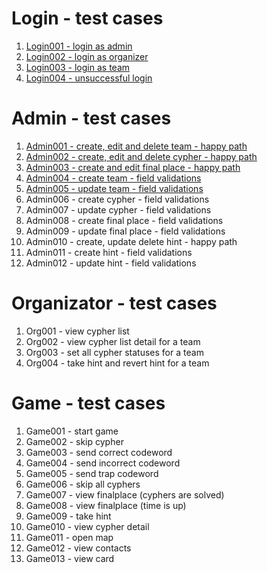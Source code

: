 # Login - test cases

1. [Login001 - login as admin](https://github.com/JitkaCNGroup/lentils/blob/master/testing/login/Login001%20-%20login%20as%20admin.md)
1. [Login002 - login as organizer](https://github.com/JitkaCNGroup/lentils/blob/master/testing/login/Login002%20-%20login%20as%20organizer.md)
1. [Login003 - login as team](https://github.com/JitkaCNGroup/lentils/blob/master/testing/login/Login003%20-%20login%20as%20team.md)
1. [Login004 - unsuccessful login](https://github.com/JitkaCNGroup/lentils/blob/master/testing/login/Login004%20-%20unsuccessful%20login.md)


# Admin - test cases

1. [Admin001 - create, edit and delete team - happy path](https://github.com/JitkaCNGroup/lentils/blob/master/testing/admin/Admin001%20-%20create,%20edit%20and%20delete%20team%20-%20happy%20path.md)
1. [Admin002 - create, edit and delete cypher - happy path](https://github.com/JitkaCNGroup/lentils/blob/master/testing/admin/Admin002%20-%20create,%20edit%20and%20delete%20cypher%20-%20happy%20path.md)
1. [Admin003 - create and edit final place - happy path](https://github.com/JitkaCNGroup/lentils/blob/master/testing/admin/Admin003%20-%20create%20and%20edit%20final%20place%20-%20happy%20path.md)
1. [Admin004 - create team - field validations](https://github.com/JitkaCNGroup/lentils/blob/master/testing/admin/Admin004%20-%20create%20team%20-%20field%20validations.md)
1. [Admin005 - update team - field validations](https://github.com/JitkaCNGroup/lentils/blob/master/testing/admin/Admin005%20-%20update%20team%20-%20field%20validations.md)
1. Admin006 - create cypher - field validations
1. Admin007 - update cypher - field validations
1. Admin008 - create final place - field validations
1. Admin009 - update final place - field validations
1. Admin010 - create, update delete hint - happy path
1. Admin011 - create hint - field validations
1. Admin012 - update hint - field validations


# Organizator - test cases

1. Org001 - view cypher list
1. Org002 - view cypher list detail for a team
1. Org003 - set all cypher statuses for a team
1. Org004 - take hint and revert hint for a team


# Game - test cases

1. Game001 - start game
1. Game002 - skip cypher
1. Game003 - send correct codeword
1. Game004 - send incorrect codeword
1. Game005 - send trap codeword
1. Game006 - skip all cyphers
1. Game007 - view finalplace (cyphers are solved)
1. Game008 - view finalplace (time is up)
1. Game009 - take hint
1. Game010 - view cypher detail
1. Game011 - open map
1. Game012 - view contacts
1. Game013 - view card
